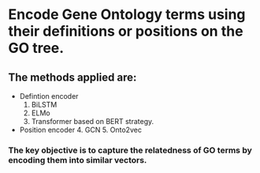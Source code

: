
# Encode Gene Ontology terms using their definitions or positions on the GO tree.

## The methods applied are: 
* Defintion encoder
  1. BiLSTM 
  2. ELMo
  3. Transformer based on BERT strategy. 
* Position encoder
  4. GCN
  5. Onto2vec

### The key objective is to capture the relatedness of GO terms by encoding them into similar vectors. 


